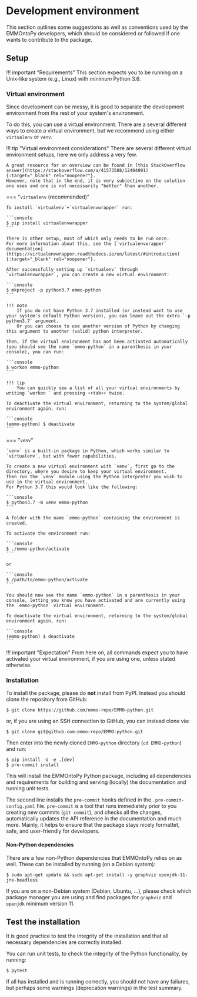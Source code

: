 # Development environment

<!-- markdownlint-disable MD046 MD014 -->

This section outlines some suggestions as well as conventions used by the EMMOntoPy developers, which should be considered or followed if one wants to contribute to the package.

## Setup

!!! important "Requirements"
    This section expects you to be running on a Unix-like system (e.g., Linux) with *minimum* Python 3.6.

### Virtual environment

Since development can be messy, it is good to separate the development environment from the rest of your system's environment.

To do this, you can use a virtual environment.
There are a several different ways to create a virtual environment, but we recommend using either `virtualenv` or `venv`.

!!! tip "Virtual environment considerations"
    There are several different virtual environment setups, here we only address a very few.

    A great resource for an overview can be found in [this StackOverflow answer](https://stackoverflow.com/a/41573588/12404091){:target="_blank" rel="noopener"}.
    However, note that in the end, it is very subjective on the solution one uses and one is not necessarily "better" than another.

=== "`virtualenv` (recommended)"

    To install `virtualenv`+`virtualenvwrapper` run:

    ```console
    $ pip install virtualenvwrapper
    ```

    There is other setup, most of which only needs to be run once.
    For more information about this, see the [`virtualenvwrapper` documentation](https://virtualenvwrapper.readthedocs.io/en/latest/#introduction){:target="_blank" rel="noopener"}.

    After successfully setting up `virtualenv` through `virtualenvwrapper`, you can create a new virtual environment:

    ```console
    $ mkproject -p python3.7 emmo-python
    ```

    !!! note
        If you do not have Python 3.7 installed (or instead want to use your system's default Python version), you can leave out the extra `-p python3.7` argument.  
        Or you can choose to use another version of Python by changing this argument to another (valid) python interpreter.

    Then, if the virtual environment has not been activated automatically (you should see the name `emmo-python` in a parenthesis in your console), you can run:

    ```console
    $ workon emmo-python
    ```

    !!! tip
        You can quickly see a list of all your virtual environments by writing `workon ` and pressing ++tab++ twice.

    To deactivate the virtual environment, returning to the system/global environment again, run:

    ```console
    (emmo-python) $ deactivate
    ```

=== "`venv`"

    `venv` is a built-in package in Python, which works similar to `virtualenv`, but with fewer capabilities.

    To create a new virtual environment with `venv`, first go to the directory, where you desire to keep your virtual environment.
    Then run the `venv` module using the Python interpreter you wish to use in the virtual environment.
    For Python 3.7 this would look like the following:

    ```console
    $ python3.7 -m venv emmo-python
    ```

    A folder with the name `emmo-python` containing the environment is created.

    To activate the environment run:

    ```console
    $ ./emmo-python/activate
    ```

    or

    ```console
    $ /path/to/emmo-python/activate
    ```

    You should now see the name `emmo-python` in a parenthesis in your console, letting you know you have activated and are currently using the `emmo-python` virtual environment.

    To deactivate the virtual environment, returning to the system/global environment again, run:

    ```console
    (emmo-python) $ deactivate
    ```

!!! important "Expectation"
    From here on, all commands expect you to have activated your virtual environment, if you are using one, unless stated otherwise.

### Installation

To install the package, please do **not** install from PyPI.
Instead you should clone the repository from GitHub:

```console
$ git clone https://github.com/emmo-repo/EMMO-python.git
```

or, if you are using an SSH connection to GitHub, you can instead clone via:

```console
$ git clone git@github.com:emmo-repo/EMMO-python.git
```

Then enter into the newly cloned `EMMO-python` directory (`cd EMMO-python`) and run:

```console
$ pip install -U -e .[dev]
$ pre-commit install
```

This will install the EMMOntoPy Python package, including all dependencies and requirements for building and serving (locally) the documentation and running unit tests.

The second line installs the `pre-commit` hooks defined in the `.pre-commit-config.yaml` file.
`pre-commit` is a tool that runs immediately prior to you creating new commits (`git commit`), and checks all the changes, automatically updates the API reference in the documentation and much more.
Mainly, it helps to ensure that the package stays nicely formattet, safe, and user-friendly for developers.

#### Non-Python dependencies

There are a few non-Python dependencies that EMMOntoPy relies on as well.
These can be installed by running (on a Debian system):

```console
$ sudo apt-get update && sudo apt-get install -y graphviz openjdk-11-jre-headless
```

If you are on a non-Debian system (Debian, Ubuntu, ...), please check which package manager you are using and find packages for `graphviz` and `openjdk` minimum version 11.

## Test the installation

It is good practice to test the integrity of the installation and that all necessary dependencies are correctly installed.

You can run unit tests, to check the integrity of the Python functionality, by running:

```console
$ pytest
```

If all has installed and is running correctly, you should not have any failures, but perhaps some warnings (deprecation warnings) in the test summary.
